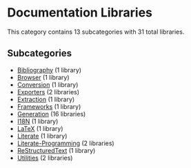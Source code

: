 # Documentation Libraries

This category contains 13 subcategories with 31 total libraries.

## Subcategories

- [Bibliography](Bibliography.md) (1 library)
- [Browser](Browser.md) (1 library)
- [Conversion](Conversion.md) (1 library)
- [Exporters](Exporters.md) (2 libraries)
- [Extraction](Extraction.md) (1 library)
- [Frameworks](Frameworks.md) (1 library)
- [Generation](Generation.md) (16 libraries)
- [I18N](I18N.md) (1 library)
- [LaTeX](LaTeX.md) (1 library)
- [Literate](Literate.md) (1 library)
- [Literate-Programming](Literate-Programming.md) (2 libraries)
- [ReStructuredText](ReStructuredText.md) (1 library)
- [Utilities](Utilities.md) (2 libraries)
